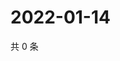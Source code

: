 # 2022-01-14

共 0 条

<!-- BEGIN WEIBO -->
<!-- 最后更新时间 Fri Jan 14 2022 05:00:31 GMT+0800 (China Standard Time) -->

<!-- END WEIBO -->
